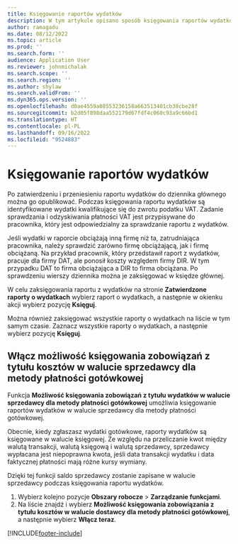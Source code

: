 ```yaml
---
title: Księgowanie raportów wydatków
description: W tym artykule opisano sposób księgowania raportów wydatków.
author: ramagadu
ms.date: 08/12/2022
ms.topic: article
ms.prod: ''
ms.search.form: ''
audience: Application User
ms.reviewer: johnmichalak
ms.search.scope: ''
ms.search.region: ''
ms.author: shylaw
ms.search.validFrom: ''
ms.dyn365.ops.version: ''
ms.openlocfilehash: d0ae4559a08553236158a663513401cb38cbe28f
ms.sourcegitcommit: b2d05f898daa552179d67fdf4c060c93a9c66bd1
ms.translationtype: HT
ms.contentlocale: pl-PL
ms.lasthandoff: 09/16/2022
ms.locfileid: "9524883"
---
```

# <a name="post-expense-reports"></a>Księgowanie raportów wydatków

Po zatwierdzeniu i przeniesieniu raportu wydatków do dziennika głównego można go opublikować. Podczas księgowania raportu wydatków są identyfikowane wydatki kwalifikujące się do zwrotu podatku VAT. Zadanie sprawdzania i odzyskiwania płatności VAT jest przypisywane do pracownika, który jest odpowiedzialny za sprawdzanie raportu z wydatków.

Jeśli wydatki w raporcie obciążają inną firmę niż ta, zatrudniająca pracownika, należy sprawdzić zarówno firmę obciążającą, jak i firmę obciążaną. Na przykład pracownik, który przedstawił raport z wydatków, pracuje dla firmy DAT, ale ponosił koszty względem firmy DIR. W tym przypadku DAT to firma obciążająca a DIR to firma obciążana. Po sprawdzeniu wierszy dziennika można je zaksięgować w księdze głównej.

W celu zaksięgowania raportu z wydatków na stronie **Zatwierdzone raporty o wydatkach** wybierz raport o wydatkach, a następnie w okienku akcji wybierz pozycję **Księguj**.

Można również zaksięgować wszystkie raporty o wydatkach na liście w tym samym czasie. Zaznacz wszystkie raporty o wydatkach, a następnie wybierz pozycję **Księguj**.

## <a name="enable-the-ability-to-post-expense-liability-in-vendor-currency-for-cash-payment-method-feature"></a>Włącz możliwość księgowania zobowiązań z tytułu kosztów w walucie sprzedawcy dla metody płatności gotówkowej

Funkcja **Możliwość księgowania zobowiązań z tytułu wydatków w walucie sprzedawcy dla metody płatności gotówkowej** umożliwia księgowanie raportów wydatków w walucie sprzedawcy dla metody płatności gotówkowej.

Obecnie, kiedy zgłaszasz wydatki gotówkowe, raporty wydatków są księgowane w walucie księgowej. Ze względu na przeliczanie kwot między walutą transakcji, walutą księgową i walutą sprzedawcy, sprzedawcy wypłacana jest niepoprawna kwota, jeśli data transakcji wydatku i data faktycznej płatności mają różne kursy wymiany.

Dzięki tej funkcji saldo sprzedawcy zostanie zapisane w walucie sprzedawcy podczas księgowania raportu wydatków.

1. Wybierz kolejno pozycje **Obszary robocze** \> **Zarządzanie funkcjami**.
2. Na liście znajdź i wybierz **Możliwość księgowania zobowiązania z tytułu kosztów w walucie dostawcy dla metody płatności gotówkowej**, a następnie wybierz **Włącz teraz**.

[!INCLUDE[footer-include](../includes/footer-banner.md)]
